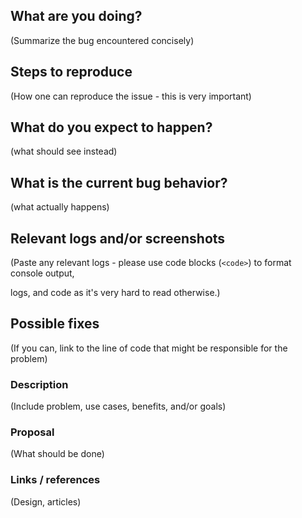 <!--
For bugs, please fill out the template below.
-->

## What are you doing?

(Summarize the bug encountered concisely)

## Steps to reproduce

(How one can reproduce the issue - this is very important)

## What do you expect to happen?

(what should see instead)

## What is the current bug behavior?

(what actually happens)

## Relevant logs and/or screenshots

(Paste any relevant logs - please use code blocks (```<code>```) to format console output,

logs, and code as it's very hard to read otherwise.)

## Possible fixes

(If you can, link to the line of code that might be responsible for the problem)


<!--
For features, please fill out the template below.
-->

### Description

(Include problem, use cases, benefits, and/or goals)

### Proposal

(What should be done)

### Links / references

(Design, articles)